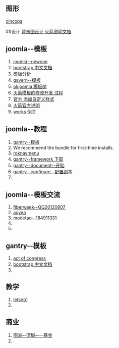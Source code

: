 ## 图形
[cincopa](http://help.cincopa.com/forums/20785369-Joomla-Guides)

##设计
[背景图设计](http://www.joomla-css.nl/en/joomla-css3-styles/responsive-background-image),[火箭说明文档](http://www.rockettheme.com/docs/joomla)

## joomla--模板
1. [joomla--newone](http://www.newone.org/)
2. [bootstrap 中文文档](http://wrongwaycn.github.com/bootstrap/docs/index.html)
3. [模板分析](http://www.templaza.com/197-nicanian.html)
4. [gavern--模板](http://joomla30.gavick.com/)
5. [okjoomla 模板树](http://www.okjoomla.com/joomshaper/74w5ob96y.shtml)
6. [火箭模板的修改开发 过程](https://github.com/enav/mysnippets/tree/master/gantry-template-customization)
7. [官方 添加自定义样式](http://www.gantry-framework.org/documentation/joomla/tutorials/custom_stylesheet.md)
8. [火箭官方说明](http://www.gantry-framework.org/documentation/joomla/advanced/less_css.md)
9. [works 例子](http://demo.joomlaworks.net/)
 

## joomla--教程
1. [gantry--模板](http://demo.gantry-framework.org/)
2. We recommend the bundle for first-time installs.
3. [roknavmenu](http://www.rockettheme.com/extensions-joomla/roknavmenu)
4. [gantry--framework 下载](http://www.gantry-framework.org/download)
5. [gantry--document--开始](http://www.gantry-framework.org/documentation/joomla)
6. [gantry--configure--配置副本](http://www.gantry-framework.org/documentation/joomla/configure)
7. 

## joomla--模板交流
1. [fiberweek--QQ20120807](http://www.fiberweek.com/)
2. [aoyea](http://www.aoyea.com/)
3. [modetao--184911331](http://modetao.com/)
4. 
5. 

## gantry--模板
1. [act of congress](http://www.actofcongressmusic.com/)
2. [bootstrap 中文文档](http://wrongwaycn.github.com/bootstrap/docs/index.html)
3. 

## 教学
1. [letsno1](http://www.letsno1.cn/student/teacher_list.php?page=5&S=1&Order=bydate)
2. 

## 商业
1. [图派--深圳--一基金](http://www.toprand.com/index.htm)
2. 
